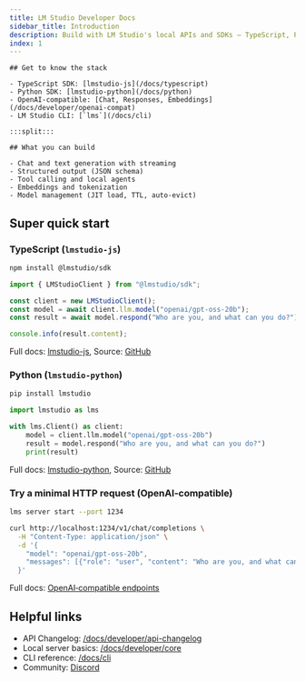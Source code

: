 ```yaml
---
title: LM Studio Developer Docs
sidebar_title: Introduction
description: Build with LM Studio's local APIs and SDKs — TypeScript, Python, REST, and OpenAI‑compatible endpoints.
index: 1
---
```


```lms_hstack
## Get to know the stack

- TypeScript SDK: [lmstudio-js](/docs/typescript)
- Python SDK: [lmstudio-python](/docs/python)
- OpenAI‑compatible: [Chat, Responses, Embeddings](/docs/developer/openai-compat)
- LM Studio CLI: [`lms`](/docs/cli)

:::split:::

## What you can build

- Chat and text generation with streaming
- Structured output (JSON schema)
- Tool calling and local agents
- Embeddings and tokenization
- Model management (JIT load, TTL, auto‑evict)
```

## Super quick start

### TypeScript (`lmstudio-js`)

```bash
npm install @lmstudio/sdk
```

```ts
import { LMStudioClient } from "@lmstudio/sdk";

const client = new LMStudioClient();
const model = await client.llm.model("openai/gpt-oss-20b");
const result = await model.respond("Who are you, and what can you do?");

console.info(result.content);
```

Full docs: [lmstudio-js](/docs/typescript), Source: [GitHub](https://github.com/lmstudio-ai/lmstudio-js)

### Python (`lmstudio-python`)

```bash
pip install lmstudio
```

```python
import lmstudio as lms

with lms.Client() as client:
    model = client.llm.model("openai/gpt-oss-20b")
    result = model.respond("Who are you, and what can you do?")
    print(result)
```

Full docs: [lmstudio-python](/docs/python), Source: [GitHub](https://github.com/lmstudio-ai/lmstudio-python)

### Try a minimal HTTP request (OpenAI‑compatible)

```bash
lms server start --port 1234
```

```bash
curl http://localhost:1234/v1/chat/completions \
  -H "Content-Type: application/json" \
  -d '{
    "model": "openai/gpt-oss-20b",
    "messages": [{"role": "user", "content": "Who are you, and what can you do?"}]
  }'
```

Full docs: [OpenAI‑compatible endpoints](/docs/developer/openai-compat)

## Helpful links

- API Changelog: [/docs/developer/api-changelog](/docs/developer/api-changelog)
- Local server basics: [/docs/developer/core](/docs/developer/core)
- CLI reference: [/docs/cli](/docs/cli)
- Community: [Discord](https://discord.gg/lmstudio)
